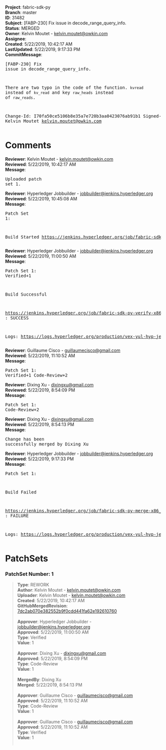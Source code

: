 <strong>Project</strong>: fabric-sdk-py<br><strong>Branch</strong>: master<br><strong>ID</strong>: 31482<br><strong>Subject</strong>: [FABP-230] Fix issue in decode_range_query_info.<br><strong>Status</strong>: MERGED<br><strong>Owner</strong>: Kelvin Moutet - kelvin.moutet@owkin.com<br><strong>Assignee</strong>:<br><strong>Created</strong>: 5/22/2019, 10:42:17 AM<br><strong>LastUpdated</strong>: 5/22/2019, 9:17:33 PM<br><strong>CommitMessage</strong>:<br><pre>[FABP-230] Fix issue in decode_range_query_info.

There are two typo in the code of the function.
`kvread` instead of `kv_read` and key `raw_heads` instead of `raw_reads`.

Change-Id: I70fa50ce5106b8e35a7e720b3aa0423076ab91b1
Signed-off-by: Kelvin Moutet <kelvin.moutet@owkin.com>
</pre><h1>Comments</h1><strong>Reviewer</strong>: Kelvin Moutet - kelvin.moutet@owkin.com<br><strong>Reviewed</strong>: 5/22/2019, 10:42:17 AM<br><strong>Message</strong>: <pre>Uploaded patch set 1.</pre><strong>Reviewer</strong>: Hyperledger Jobbuilder - jobbuilder@jenkins.hyperledger.org<br><strong>Reviewed</strong>: 5/22/2019, 10:45:08 AM<br><strong>Message</strong>: <pre>Patch Set 1:

Build Started https://jenkins.hyperledger.org/job/fabric-sdk-py-verify-x86_64/715/</pre><strong>Reviewer</strong>: Hyperledger Jobbuilder - jobbuilder@jenkins.hyperledger.org<br><strong>Reviewed</strong>: 5/22/2019, 11:00:50 AM<br><strong>Message</strong>: <pre>Patch Set 1: Verified+1

Build Successful 

https://jenkins.hyperledger.org/job/fabric-sdk-py-verify-x86_64/715/ : SUCCESS

Logs: https://logs.hyperledger.org/production/vex-yul-hyp-jenkins-3/fabric-sdk-py-verify-x86_64/715</pre><strong>Reviewer</strong>: Guillaume Cisco - guillaumecisco@gmail.com<br><strong>Reviewed</strong>: 5/22/2019, 11:10:52 AM<br><strong>Message</strong>: <pre>Patch Set 1: Verified+1 Code-Review+2</pre><strong>Reviewer</strong>: Dixing Xu - dixingxu@gmail.com<br><strong>Reviewed</strong>: 5/22/2019, 8:54:09 PM<br><strong>Message</strong>: <pre>Patch Set 1: Code-Review+2</pre><strong>Reviewer</strong>: Dixing Xu - dixingxu@gmail.com<br><strong>Reviewed</strong>: 5/22/2019, 8:54:13 PM<br><strong>Message</strong>: <pre>Change has been successfully merged by Dixing Xu</pre><strong>Reviewer</strong>: Hyperledger Jobbuilder - jobbuilder@jenkins.hyperledger.org<br><strong>Reviewed</strong>: 5/22/2019, 9:17:33 PM<br><strong>Message</strong>: <pre>Patch Set 1:

Build Failed 

https://jenkins.hyperledger.org/job/fabric-sdk-py-merge-x86_64/9/ : FAILURE

Logs: https://logs.hyperledger.org/production/vex-yul-hyp-jenkins-3/fabric-sdk-py-merge-x86_64/9</pre><h1>PatchSets</h1><h3>PatchSet Number: 1</h3><blockquote><strong>Type</strong>: REWORK<br><strong>Author</strong>: Kelvin Moutet - kelvin.moutet@owkin.com<br><strong>Uploader</strong>: Kelvin Moutet - kelvin.moutet@owkin.com<br><strong>Created</strong>: 5/22/2019, 10:42:17 AM<br><strong>GitHubMergedRevision</strong>: [7dc2ab070e382552b9f0cdd441fa62e192610760](https://github.com/hyperledger/fabric-sdk-py/commit/7dc2ab070e382552b9f0cdd441fa62e192610760)<br><br><strong>Approver</strong>: Hyperledger Jobbuilder - jobbuilder@jenkins.hyperledger.org<br><strong>Approved</strong>: 5/22/2019, 11:00:50 AM<br><strong>Type</strong>: Verified<br><strong>Value</strong>: 1<br><br><strong>Approver</strong>: Dixing Xu - dixingxu@gmail.com<br><strong>Approved</strong>: 5/22/2019, 8:54:09 PM<br><strong>Type</strong>: Code-Review<br><strong>Value</strong>: 1<br><br><strong>MergedBy</strong>: Dixing Xu<br><strong>Merged</strong>: 5/22/2019, 8:54:13 PM<br><br><strong>Approver</strong>: Guillaume Cisco - guillaumecisco@gmail.com<br><strong>Approved</strong>: 5/22/2019, 11:10:52 AM<br><strong>Type</strong>: Code-Review<br><strong>Value</strong>: 1<br><br><strong>Approver</strong>: Guillaume Cisco - guillaumecisco@gmail.com<br><strong>Approved</strong>: 5/22/2019, 11:10:52 AM<br><strong>Type</strong>: Verified<br><strong>Value</strong>: 1<br><br></blockquote>